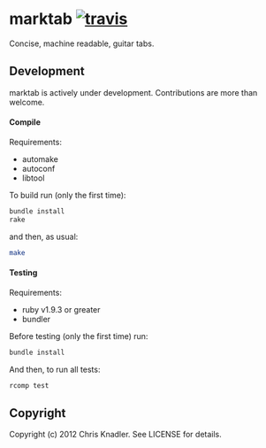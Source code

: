 # marktab [![travis](https://travis-ci.org/cknadler/marktab.png "travis")](https://travis-ci.org/cknadler/marktab)

Concise, machine readable, guitar tabs.

## Development

marktab is actively under development. Contributions are more than welcome.

#### Compile

Requirements:

* automake
* autoconf
* libtool

To build run (only the first time):

```bash
bundle install
rake
```

and then, as usual:

```bash
make
```

#### Testing

Requirements:

* ruby v1.9.3 or greater
* bundler

Before testing (only the first time) run: 

```bash
bundle install
```

And then, to run all tests:

```bash
rcomp test
```

## Copyright

Copyright (c) 2012 Chris Knadler. See LICENSE for details.
